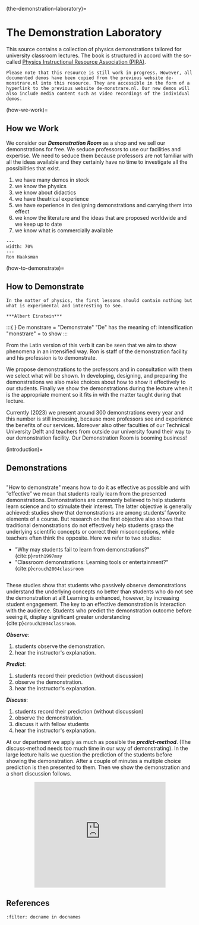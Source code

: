 (the-demonstration-laboratory)=
# The Demonstration Laboratory

This source contains a collection of physics demonstrations tailored for university classroom lectures. The book is structured in accord with the so-called [Physics Instructional Resource Association (PIRA)](https://pira.wildapricot.org/).

```{important}
Please note that this resource is still work in progress. However, all documented demos have been copied from the previous website de-monstrare.nl into this resource. They are accessible in the form of a hyperlink to the previous website de-monstrare.nl. Our new demos will also include media content such as video recordings of the individual demos.
```

(how-we-work)=
## How we Work
We consider our ***Demonstration Room*** as a shop and we sell our demonstrations for free. We seduce professors to use our facilities and expertise. We need to seduce them because professors are not familiar with all the ideas available and they certainly have no time to investigate all the possibilities that exist.

1. we have many demos in stock
2. we know the physics
3. we know about didactics
4. we have theatrical experience
5. we have experience in designing demonstrations and carrying them into effect
6. we know the literature and the ideas that are proposed worldwide and we keep up to date
7. we know what is commercially available

```{figure} ../../figures/Ron.jpg
---
width: 70%
---
Ron Haaksman
```

(how-to-demonstrate)=
## How to Demonstrate

```{note}
In the matter of physics, the first lessons should contain nothing but what is experimental and interesting to see. 

***Albert Einstein***
```

:::{ }
De monstrare = "Demonstrate"
"De" has the meaning of: intensification
"monstrare" = to show
:::

From the Latin version of this verb it can be seen that we aim to show phenomena in an intensified way. Ron is staff of the demonstration facility and his profession is to demonstrate.

We propose demonstrations to the professors and in consultation with them we select what will be shown. In developing, designing, and preparing the demonstrations we also make choices about how to show it effectively to our students. Finally we show the demonstrations during the lecture when it is the appropriate moment so it fits in with the matter taught during that lecture.

Currently (2023) we present around 300 demonstrations every year and this number is still increasing, because more professors see and experience the benefits of our services. Moreover also other faculties of our Technical University Delft and teachers from outside our university found their way to our demonstration facility. Our Demonstration Room is booming business!

(introduction)=
## Demonstrations

```{index} how to demonstrate
```

"How to demonstrate" means how to do it as effective as possible and with “effective” we mean that students really learn from the presented demonstrations. Demonstrations are commonly believed to help students learn science and to stimulate their interest. The latter objective is generally achieved: studies show that demonstrations are among students’ favorite elements of a course. But research on the first objective also shows that traditional demonstrations do not effectively help students grasp the underlying scientific concepts or correct their misconceptions, while teachers often think the opposite. Here we refer to two studies:

* "Why may students fail to learn from demonstrations?" {cite:p}`roth1997may`
* "Classroom demonstrations: Learning tools or entertainment?" {cite:p}`crouch2004classroom`

```{index} student engagement, presenting demonstrations, knowledge retention
```

These studies show that students who passively observe demonstrations understand the underlying concepts no better than students who do not see the demonstration at all! Learning is enhanced, however, by increasing student engagement. The key to an effective demonstration is interaction with the audience. Students who predict the demonstration outcome before seeing it, display significant greater understanding {cite:p}`crouch2004classroom`.

***Observe***:

1. students observe the demonstration.
2. hear the instructor's explanation.

***Predict***:

1. students record their prediction (without discussion)
2. observe the demonstration.
3. hear the instructor's explanation.

***Discuss***:

1. students record their prediction (without discussion)
2. observe the demonstration.
3. discuss it with fellow students
4. hear the instructor's explanation.

At our department we apply as much as possible the ***predict-method***. (The discuss-method needs too much time in our way of demonstrating). In the large lecture halls we question the prediction of the students before showing the demonstration. After a couple of minutes a multiple choice prediction is then presented to them. Then we show the demonstration and a short discussion follows.


<div style="display: flex; justify-content: center;">
    <div style="position: relative; width: 70%; height: 0; padding-bottom: 56.25%;">
        <iframe
            src="https://www.youtube.com/embed/yJ2Qu7IOlDs?si=bVn2oxlUtIxl3CXi"
            style="position: absolute; top: 0; left: 0; width: 100%; height: 100%;"
            frameborder="0"
            allow="accelerometer; autoplay; clipboard-write; encrypted-media; gyroscope; picture-in-picture"
            allowfullscreen
        ></iframe>
    </div>
</div>

## References
```{bibliography}
:filter: docname in docnames
```
